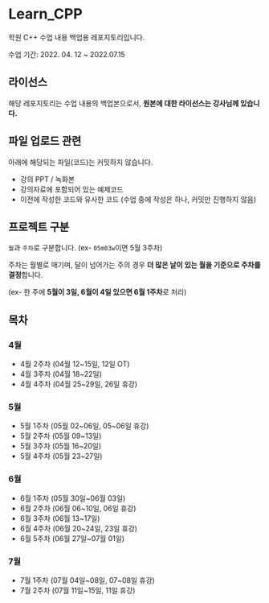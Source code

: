 # Learn_CPP

학원 C++ 수업 내용 백업용 레포지토리입니다.

수업 기간: 2022. 04. 12 ~ 2022.07.15

## 라이선스

해당 레포지토리는 수업 내용의 백업본으로서, **원본에 대한 라이선스는 강사님께 있습니다.**

## 파일 업로드 관련

아래에 해당되는 파일(코드)는 커밋하지 않습니다.

- 강의 PPT / 녹화본
- 강의자료에 포함되어 있는 예제코드
- 이전에 작성한 코드와 유사한 코드 (수업 중에 작성은 하나, 커밋만 진행하지 않음)

## 프로젝트 구분

`월`과 `주차`로 구분합니다. (ex- `05m03w`이면 5월 3주차)

주차는 월별로 매기며, 달이 넘어가는 주의 경우 **더 많은 날이 있는 월을 기준으로 주차를 결정**합니다.

(ex- 한 주에 **5월이 3일, 6월이 4일 있으면 6월 1주차**로 처리)

## 목차

### 4월

- 4월 2주차 (04월 12~15일, 12일 OT)
- 4월 3주차 (04월 18~22일)
- 4월 4주차 (04월 25~29일, 26일 휴강)

### 5월

- 5월 1주차 (05월 02\~06일, 05\~06일 휴강)
- 5월 2주차 (05월 09~13일)
- 5월 3주차 (05월 16~20일)
- 5월 4주차 (05월 23~27일)

### 6월

- 6월 1주차 (05월 30일~06월 03일)
- 6월 2주차 (06월 06~10일, 06일 휴강)
- 6월 3주차 (06월 13~17일)
- 6월 4주차 (06월 20~24일, 23일 휴강)
- 6월 5주차 (06월 27일~07월 01일)

### 7월
- 7월 1주차 (07월 04일\~08일, 07\~08일 휴강)
- 7월 2주차 (07월 11일~15일, 11일 휴강)